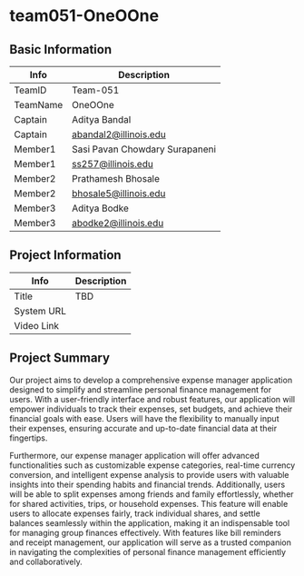 # team051-OneOOne

## Basic Information

|   Info      |        Description     |
| ----------- | ---------------------- |
| TeamID      |        Team-051        |
| TeamName    |         OneOOne         |
| Captain     |       Aditya Bandal     |
| Captain     |  abandal2@illinois.edu  |
| Member1     |        Sasi Pavan Chowdary Surapaneni        |
| Member1     |   ss257@illinois.edu  |
| Member2     |   Prathamesh Bhosale                  |
| Member2     |   bhosale5@illinois.edu                     |
| Member3     |   Aditya Bodke                     |
| Member3     |   abodke2@illinois.edu                     |

## Project Information

|   Info      |        Description     |
| ----------- | ---------------------- |
|  Title      |       TBD     |
| System URL  |         |
| Video Link  |           |

## Project Summary

Our project aims to develop a comprehensive expense manager application designed to simplify and streamline personal finance management for users. With a user-friendly interface and robust features, our application will empower individuals to track their expenses, set budgets, and achieve their financial goals with ease. Users will have the flexibility to manually input their expenses, ensuring accurate and up-to-date financial data at their fingertips.

Furthermore, our expense manager application will offer advanced functionalities such as customizable expense categories, real-time currency conversion, and intelligent expense analysis to provide users with valuable insights into their spending habits and financial trends. Additionally, users will be able to split expenses among friends and family effortlessly, whether for shared activities, trips, or household expenses. This feature will enable users to allocate expenses fairly, track individual shares, and settle balances seamlessly within the application, making it an indispensable tool for managing group finances effectively. With features like bill reminders and receipt management, our application will serve as a trusted companion in navigating the complexities of personal finance management efficiently and collaboratively.
